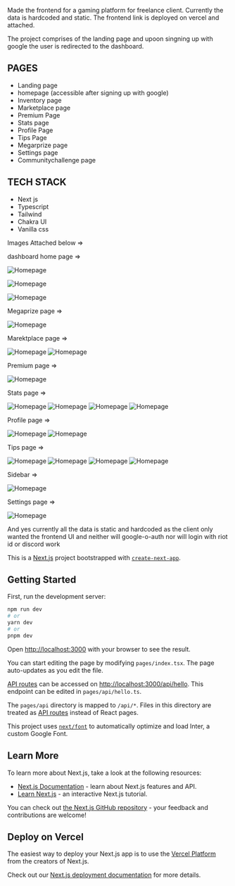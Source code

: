 
Made the frontend for a gaming platform for freelance client. Currently the data is hardcoded and static. The frontend link is deployed on vercel and attached. 

The project comprises of the landing page and upoon singning up with google the user is redirected to the dashboard. 


## PAGES 
- Landing page
- homepage (accessible after signing up with google)
- Inventory page
- Marketplace page
- Premium Page
- Stats page
- Profile Page
- Tips Page
- Megarprize page
- Settings page
- Communitychallenge page


## TECH STACK
- Next js
- Typescript
- Tailwind
- Chakra UI
- Vanilla css

Images Attached below => 

dashboard home page =>

![Homepage](https://live.staticflickr.com/65535/52884326663_a08fb8d5ea_z.jpg)

![Homepage](https://live.staticflickr.com/65535/52884255630_419fb5fc59_z.jpg)

![Homepage](https://live.staticflickr.com/65535/52883884196_26169df3fd_z.jpg)



Megaprize page =>

![Homepage](https://live.staticflickr.com/65535/52883884241_8ea2cffe11_z.jpg)


Marektplace page =>

![Homepage](https://live.staticflickr.com/65535/52883300672_dfbf4715df_z.jpg)
![Homepage](https://live.staticflickr.com/65535/52883884336_278f2fef88_z.jpg)



Premium page => 

![Homepage](https://live.staticflickr.com/65535/52883884416_9505164e77_z.jpg)


Stats page => 

![Homepage](https://live.staticflickr.com/65535/52883300807_59b4358ce9_z.jpg)
![Homepage](https://live.staticflickr.com/65535/52884326918_a2bf1836cc_z.jpg)
![Homepage](https://live.staticflickr.com/65535/52883884486_6b90bec0f1_z.jpg)
![Homepage](https://live.staticflickr.com/65535/52883300897_b8c3c498cd_z.jpg)


Profile page => 

![Homepage](https://live.staticflickr.com/65535/52884045354_2c6ae97a72_z.jpg)
![Homepage](https://live.staticflickr.com/65535/52883884511_210f89a7bc_z.jpg)


Tips page =>

![Homepage](https://live.staticflickr.com/65535/52884255950_2b3bc6a4cb_z.jpg)
![Homepage](https://live.staticflickr.com/65535/52883884526_117b10e64d_z.jpg)
![Homepage](https://live.staticflickr.com/65535/52884327088_2e7bb9c017_z.jpg)
![Homepage](https://live.staticflickr.com/65535/52884045389_63a1f45617_z.jpg)


Sidebar => 

![Homepage](https://live.staticflickr.com/65535/52883300972_da6112598f_z.jpg)


Settings page => 

![Homepage](https://live.staticflickr.com/65535/52884256050_e0d3db92ee_z.jpg)


And yes currently all the data is static and hardcoded as the client only wanted the frontend UI and neither will google-o-auth nor will login with riot id or discord work





This is a [Next.js](https://nextjs.org/) project bootstrapped with [`create-next-app`](https://github.com/vercel/next.js/tree/canary/packages/create-next-app).

## Getting Started

First, run the development server:

```bash
npm run dev
# or
yarn dev
# or
pnpm dev
```

Open [http://localhost:3000](http://localhost:3000) with your browser to see the result.

You can start editing the page by modifying `pages/index.tsx`. The page auto-updates as you edit the file.

[API routes](https://nextjs.org/docs/api-routes/introduction) can be accessed on [http://localhost:3000/api/hello](http://localhost:3000/api/hello). This endpoint can be edited in `pages/api/hello.ts`.

The `pages/api` directory is mapped to `/api/*`. Files in this directory are treated as [API routes](https://nextjs.org/docs/api-routes/introduction) instead of React pages.

This project uses [`next/font`](https://nextjs.org/docs/basic-features/font-optimization) to automatically optimize and load Inter, a custom Google Font.

## Learn More

To learn more about Next.js, take a look at the following resources:

- [Next.js Documentation](https://nextjs.org/docs) - learn about Next.js features and API.
- [Learn Next.js](https://nextjs.org/learn) - an interactive Next.js tutorial.

You can check out [the Next.js GitHub repository](https://github.com/vercel/next.js/) - your feedback and contributions are welcome!

## Deploy on Vercel

The easiest way to deploy your Next.js app is to use the [Vercel Platform](https://vercel.com/new?utm_medium=default-template&filter=next.js&utm_source=create-next-app&utm_campaign=create-next-app-readme) from the creators of Next.js.

Check out our [Next.js deployment documentation](https://nextjs.org/docs/deployment) for more details.
